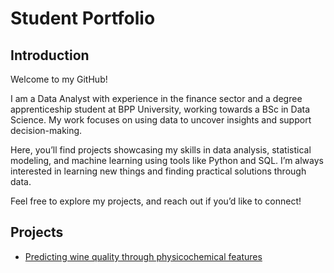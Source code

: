 # Student Portfolio

## Introduction
<p>Welcome to my GitHub!</p>
<p></p>I am a Data Analyst with experience in the finance sector and a degree apprenticeship student at BPP University, working towards a BSc in Data Science. My work focuses on using data to uncover insights and support decision-making.</p>
<p>Here, you’ll find projects showcasing my skills in data analysis, statistical modeling, and machine learning using tools like Python and SQL.
I’m always interested in learning new things and finding practical solutions through data.</p>
<p></p>Feel free to explore my projects, and reach out if you’d like to connect!</p>

## Projects
- [Predicting wine quality through physicochemical features](assets/DSPP_github.ipynb)
